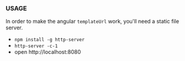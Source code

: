 ### USAGE
In order to make the angular `templateUrl` work, you'll need a static file server.

- ``npm install -g http-server``
- ``http-server -c-1``
- open http://localhost:8080
